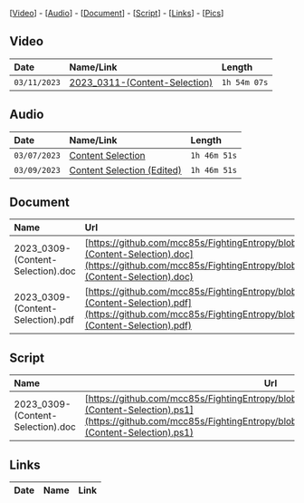 [[Video](#video)] - [[Audio](#audio)] - [[Document](#document)] - [[Script](#script)] - [[Links](#links)] - [[Pics](#pics)]

## Video

| Date         | Name/Link                                                     | Length       |
|:-------------|:--------------------------------------------------------------|:-------------|
| `03/11/2023` | [2023_0311-(Content-Selection)](https://youtu.be/OYc0CxWPto4) | `1h 54m 07s` |

## Audio
| Date         | Name/Link                                                                                       | Length       |
|:-------------|:------------------------------------------------------------------------------------------------|:-------------|
| `03/07/2023` | [Content Selection](https://drive.google.com/file/d/1GKdbcmL5rTYLOtwdo-vEV_V3Zf-xBCNd)          | `1h 46m 51s` |
| `03/09/2023` | [Content Selection (Edited)](https://drive.google.com/file/d/16FzglVQ6NExZX2ysMUpMiPEZ-MaO00FR) | `1h 46m 51s` |

## Document

| Name                        | Url |
|:----------------------------|:----|
| 2023_0309-(Content-Selection).doc | [https://github.com/mcc85s/FightingEntropy/blob/main/Docs/20230309/2023_0309-(Content-Selection).doc](https://github.com/mcc85s/FightingEntropy/blob/main/Docs/20230307/2023_0309-(Content-Selection).doc)
| 2023_0309-(Content-Selection).pdf | [https://github.com/mcc85s/FightingEntropy/blob/main/Docs/20230309/2023_0309-(Content-Selection).pdf](https://github.com/mcc85s/FightingEntropy/blob/main/Docs/20230307/2023_0309-(Content-Selection).pdf)

## Script

| Name                             | Url |
|:---------------------------------|-----|
| 2023_0309-(Content-Selection).doc | [https://github.com/mcc85s/FightingEntropy/blob/main/Docs/20230307/2023_0309-(Content-Selection).ps1](https://github.com/mcc85s/FightingEntropy/blob/main/Docs/20230307/2023_0309-(Content-Selection).ps1)

## Links
| Date           | Name                              | Link                                                |
|:---------------|:----------------------------------|:----------------------------------------------------|
